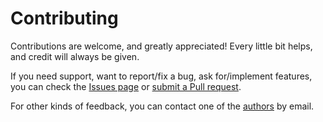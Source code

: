 # Contributing

Contributions are welcome, and greatly appreciated! Every little bit helps, and credit will always be given.

If you need support, want to report/fix a bug, ask for/implement features, you can check the
[Issues page](https://github.com/IBM/nl2ltl/issues)
or [submit a Pull request](https://github.com/IBM/nl2ltl/pulls).

For other kinds of feedback, you can contact one of the [authors](./authors.md) by email.